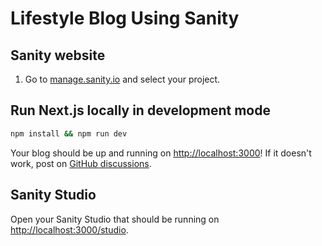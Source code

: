 # Lifestyle Blog Using Sanity

## Sanity website

1. Go to [manage.sanity.io](https://manage.sanity.io/) and select your project.


## Run Next.js locally in development mode

```bash
npm install && npm run dev
```

Your blog should be up and running on [http://localhost:3000](http://localhost:3000)! If it doesn't work, post on [GitHub discussions](https://github.com/vercel/next.js/discussions).

## Sanity Studio

Open your Sanity Studio that should be running on [http://localhost:3000/studio](http://localhost:3000/studio).
